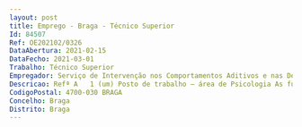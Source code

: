 ```yaml
--- 
layout: post
title: Emprego - Braga - Técnico Superior
Id: 84507
Ref: OE202102/0326
DataAbertura: 2021-02-15
DataFecho: 2021-03-01
Trabalho: Técnico Superior
Empregador: Serviço de Intervenção nos Comportamentos Aditivos e nas Dependências
Descricao: Refª A   1 (um) Posto de trabalho – área de Psicologia As funções a exercer são as inerentes à carreira categoria, constantes no anexo à Lei Geral do Trabalho em Funções Públicas   Lei n.º 35 2014, de 20 de junho, às quais corresponde o grau 3 de complexidade funcional.As funções da equipa de Apoio técnico à CDT conforme previsto no artigo 7º do Decreto lei nº 130 A 2001, de 23 de abril, são as seguintes a)	Emitir pareceres técnicos de suporte às decisões dos membros da CDT b)	Motivar os consumidores de substâncias psicoativas para a mudança de comportamento e estilo de vida c)	Elaborar estudo psicológico do individuo  d)	Fazer psicodiagnóstico e)	Intervenção psicoterapêutica f)	Programas de educação para a saúde  g)	Elaborar estudo psicológico de grupos populacionais com o objetivo de intervir na dissuasão dos comportamentos aditivos h)	Implementação das LOID (linhas de Orientação para a Intervenção em Dissuasão) i)	Execução de outras atividades de apoio geral ou especializado nas áreas de atuação comuns, instrumentais e operativas do serviço. Refª B   1 (um) Posto de trabalho – área de Serviço Social As funções a exercer são as inerentes à carreira categoria, constantes no anexo à Lei Geral do Trabalho em Funções Públicas   Lei n.º 35 2014, de 20 de junho, às quais corresponde o grau 3 de complexidade funcional.As funções a exercer, são as seguintes a)	Acompanhamento psicossocial dos consumidores de substâncias psicoativas b)	Identificar situações de risco e de vulnerabilidade social dos consumidores de substâncias psicoativas e dos menores de 16 anos sinalizados à CDT pelas autoridades policiais como consumidores de substâncias psicoativas c)	Garantir a articulação com as redes formais e informais de apoio social aos consumidores de substâncias psicoativas e dos menores de 16 anos e suas famílias d)	Colaborar na resolução dos problemas psicossociais dos consumidores de substâncias psicoativas e dos menores de 16 anos, bem como desenvolver todas as suas potencialidades e enriquecimento das suas vidas, ajudando a prevenir as disfunções que possam dificultar a sua abstinência, o tratamento e reabilitação cura.
CodigoPostal: 4700-030 BRAGA
Concelho: Braga
Distrito: Braga
--- 
```

